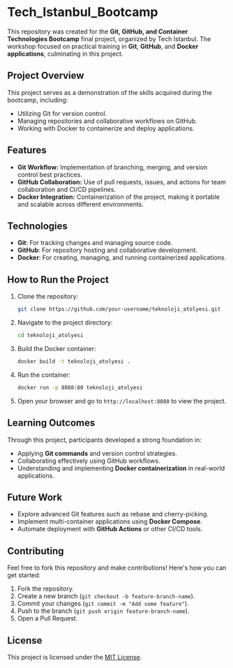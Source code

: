 # Tech_Istanbul_Bootcamp

This repository was created for the **Git, GitHub, and Container Technologies Bootcamp** final project, organized by Tech Istanbul. The workshop focused on practical training in **Git**, **GitHub**, and **Docker applications**, culminating in this project.  

## Project Overview  
This project serves as a demonstration of the skills acquired during the bootcamp, including:  
- Utilizing Git for version control.  
- Managing repositories and collaborative workflows on GitHub.  
- Working with Docker to containerize and deploy applications.  

## Features  
- **Git Workflow:** Implementation of branching, merging, and version control best practices.  
- **GitHub Collaboration:** Use of pull requests, issues, and actions for team collaboration and CI/CD pipelines.  
- **Docker Integration:** Containerization of the project, making it portable and scalable across different environments.  

## Technologies  
- **Git**: For tracking changes and managing source code.  
- **GitHub**: For repository hosting and collaborative development.  
- **Docker**: For creating, managing, and running containerized applications.  

## How to Run the Project  
1. Clone the repository:  
   ```bash  
   git clone https://github.com/your-username/teknoloji_atolyesi.git  
   ```  
2. Navigate to the project directory:  
   ```bash  
   cd teknoloji_atolyesi  
   ```  
3. Build the Docker container:  
   ```bash  
   docker build -t teknoloji_atolyesi .  
   ```  
4. Run the container:  
   ```bash  
   docker run -p 8080:80 teknoloji_atolyesi  
   ```  
5. Open your browser and go to `http://localhost:8080` to view the project.  

## Learning Outcomes  
Through this project, participants developed a strong foundation in:  
- Applying **Git commands** and version control strategies.  
- Collaborating effectively using GitHub workflows.  
- Understanding and implementing **Docker containerization** in real-world applications.  

## Future Work  
- Explore advanced Git features such as rebase and cherry-picking.  
- Implement multi-container applications using **Docker Compose**.  
- Automate deployment with **GitHub Actions** or other CI/CD tools.  

## Contributing  
Feel free to fork this repository and make contributions! Here's how you can get started:  
1. Fork the repository.  
2. Create a new branch (`git checkout -b feature-branch-name`).  
3. Commit your changes (`git commit -m "Add some feature"`).  
4. Push to the branch (`git push origin feature-branch-name`).  
5. Open a Pull Request.  

## License  
This project is licensed under the [MIT License](LICENSE).  


